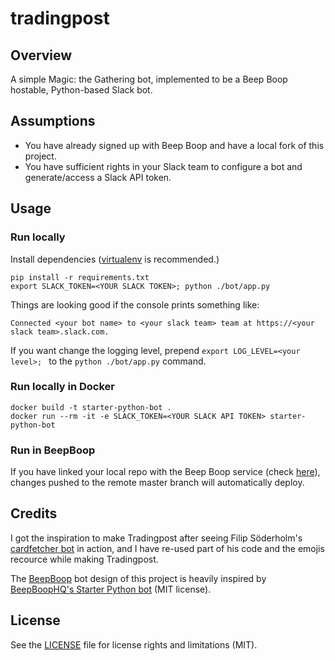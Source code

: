 tradingpost
=============

## Overview
A simple Magic: the Gathering bot, implemented to be a Beep Boop hostable, Python-based Slack bot.

## Assumptions
* You have already signed up with Beep Boop and have a local fork of this project.
* You have sufficient rights in your Slack team to configure a bot and generate/access a Slack API token.

## Usage

### Run locally
Install dependencies ([virtualenv](http://virtualenv.readthedocs.org/en/latest/) is recommended.)

	pip install -r requirements.txt
	export SLACK_TOKEN=<YOUR SLACK TOKEN>; python ./bot/app.py

Things are looking good if the console prints something like:

	Connected <your bot name> to <your slack team> team at https://<your slack team>.slack.com.

If you want change the logging level, prepend `export LOG_LEVEL=<your level>; ` to the `python ./bot/app.py` command.

### Run locally in Docker
	docker build -t starter-python-bot .
	docker run --rm -it -e SLACK_TOKEN=<YOUR SLACK API TOKEN> starter-python-bot

### Run in BeepBoop
If you have linked your local repo with the Beep Boop service (check [here](https://beepboophq.com/0_o/my-projects)), changes pushed to the remote master branch will automatically deploy.


## Credits
I got the inspiration to make Tradingpost after seeing Filip Söderholm's [cardfetcher bot](https://github.com/fiso/cardfetcher) in action, and I have re-used part of his code and the emojis recource while making Tradingpost.

The [BeepBoop](https://beepboophq.com/docs/article/overview) bot design of this project is heavily inspired by [BeepBoopHQ's Starter Python bot](https://github.com/BeepBoopHQ/starter-python-bot/) (MIT license).

## License
See the [LICENSE](LICENSE.md) file for license rights and limitations (MIT).
